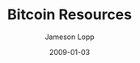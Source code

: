 ---
layout: writing
title: Bitcoin Resources
date: 2009-01-03
categories: ['Additional Resources']
author: ['Jameson Lopp']
excerpt: Bitcoin is a revolutionary system that is quite complex and has a steep learning curve. Make sure you have a decent grasp of the system before you store a significant amount of value in it.
external_url: https://lopp.net/bitcoin.html
---